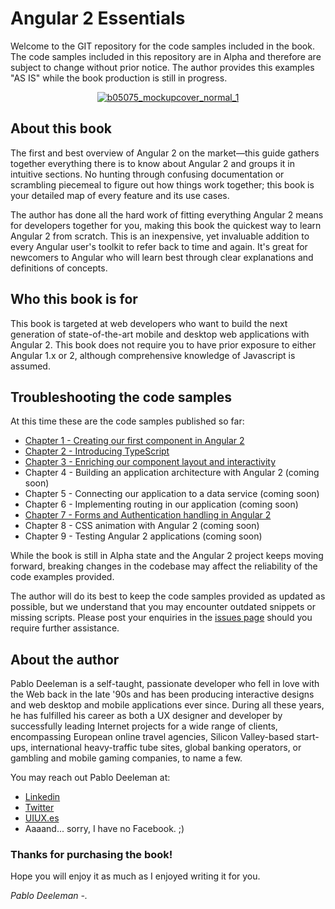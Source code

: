 # Angular 2 Essentials
Welcome to the GIT repository for the code samples included in the book. The code samples included in this repository are in Alpha and therefore are subject to change without prior notice. The author provides this examples "AS IS" while the book production is still in progress.

<a href="https://www.packtpub.com/web-development/angular-2-essentials" target="_blank" style="display: block; text-align: center;">				![b05075_mockupcover_normal_1](https://cloud.githubusercontent.com/assets/1104146/12381718/f902dd24-bd8f-11e5-9ec7-6b43f837ae71.png)
</a>

## About this book

The first and best overview of Angular 2 on the market—this guide gathers together everything there is to know about Angular 2 and groups it in intuitive sections. No hunting through confusing documentation or scrambling piecemeal to figure out how things work together; this book is your detailed map of every feature and its use cases.

The author has done all the hard work of fitting everything Angular 2 means for developers together for you, making this book the quickest way to learn Angular 2 from scratch. This is an inexpensive, yet invaluable addition to every Angular user's toolkit to refer back to time and again. It's great for newcomers to Angular who will learn best through clear explanations and definitions of concepts.

## Who this book is for

This book is targeted at web developers who want to build the next generation of state-of-the-art mobile and desktop web applications with Angular 2. This book does not require you to have prior exposure to either Angular 1.x or 2, although comprehensive knowledge of Javascript is assumed.

## Troubleshooting the code samples

At this time these are the code samples published so far:

* [Chapter 1 - Creating our first component in Angular 2](https://github.com/deeleman/angular2-essentials/tree/master/chapter_01)
* [Chapter 2 - Introducing TypeScript](https://github.com/deeleman/angular2-essentials/tree/master/chapter_02)
* [Chapter 3 - Enriching our component layout and interactivity](https://github.com/deeleman/angular2-essentials/tree/master/chapter_03)
* Chapter 4 - Building an application architecture with Angular 2 (coming soon)
* Chapter 5 - Connecting our application to a data service (coming soon)
* Chapter 6 - Implementing routing in our application (coming soon)
* [Chapter 7 - Forms and Authentication handling in Angular 2](https://github.com/deeleman/angular2-essentials/tree/master/chapter_07)
* Chapter 8 - CSS animation with Angular 2  (coming soon)
* Chapter 9 - Testing Angular 2 applications  (coming soon)

While the book is still in Alpha state and the Angular 2 project keeps moving forward, breaking changes in the codebase may affect the reliability of the code examples provided.

The author will do its best to keep the code samples provided as updated as possible, but we understand that you may encounter outdated snippets or missing scripts. Please post your enquiries in the [issues page](https://github.com/deeleman/angular2-essentials/issues) should you require further assistance.

## About the author

Pablo Deeleman is a self-taught, passionate developer who fell in love with the Web back in the late '90s and has been producing interactive designs and web desktop and mobile applications ever since. During all these years, he has fulfilled his career as both a UX designer and developer by successfully leading Internet projects for a wide range of clients, encompassing European online travel agencies, Silicon Valley-based start-ups, international heavy-traffic tube sites, global banking operators, or gambling and mobile gaming companies, to name a few.

You may reach out Pablo Deeleman at:

* [Linkedin](https://linkedin.com/in/pablodeeleman)
* [Twitter](https://twitter.com/pablodeeleman)
* [UIUX.es](http://uiux.es/)
* Aaaand... sorry, I have no Facebook. ;)

### Thanks for purchasing the book!

Hope you will enjoy it as much as I enjoyed writing it for you.

*Pablo Deeleman -.*
